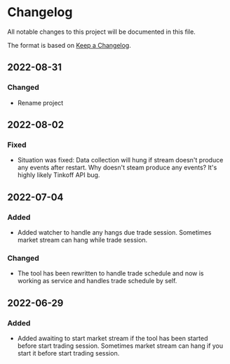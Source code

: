 # Changelog

All notable changes to this project will be documented in this file.

The format is based on [Keep a Changelog](https://keepachangelog.com/en/1.0.0/).


## 2022-08-31
### Changed
- Rename project


## 2022-08-02
### Fixed
- Situation was fixed: Data collection will hung if stream doesn't produce any events after restart.
Why doesn't steam produce any events? It's highly likely Tinkoff API bug. 


## 2022-07-04
### Added
- Added watcher to handle any hangs due trade session. Sometimes market stream can hang while trade session.
### Changed
- The tool has been rewritten to handle trade schedule and now is working as service and handles trade schedule by self.     


## 2022-06-29
### Added
- Added awaiting to start market stream if the tool has been started before start trading session.
Sometimes market stream can hang if you start it before start trading session.
